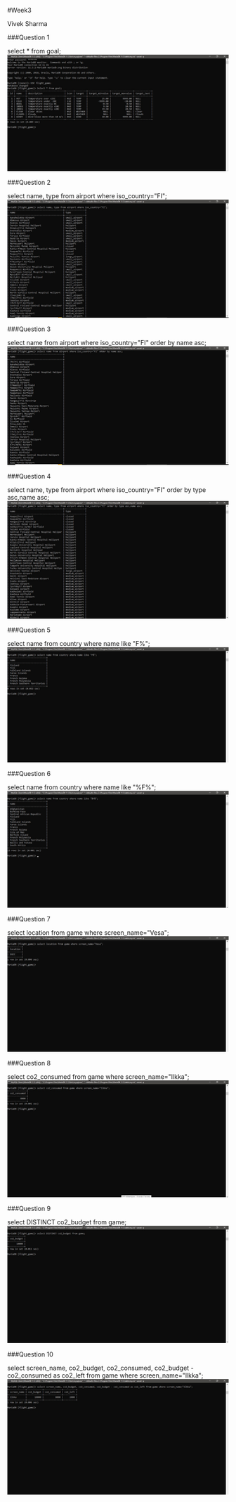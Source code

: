 #Week3

Vivek Sharma

###Question 1

select * from goal;
![img.png](img.png)

###Question 2

select name, type from airport where iso_country="FI";
![img_1.png](img_1.png)

###Question 3

select name from airport where iso_country="FI" order by name asc;
![img_2.png](img_2.png)

###Question 4

select name, type from airport where iso_country="FI" order by type asc,name asc;
![img_3.png](img_3.png)

###Question 5

select name from country where name like "F%";
![img_4.png](img_4.png)

###Question 6

select name from country where name like "%F%";
![img_5.png](img_5.png)

###Question 7

select location from game where screen_name="Vesa";
![img_6.png](img_6.png)

###Question 8

select co2_consumed from game where screen_name="Ilkka";
![img_7.png](img_7.png)

###Question 9

select DISTINCT co2_budget from game;
![img_8.png](img_8.png)

###Question 10

select screen_name, co2_budget, co2_consumed, co2_budget - co2_consumed as co2_left from game where screen_name="Ilkka";
![img_9.png](img_9.png)